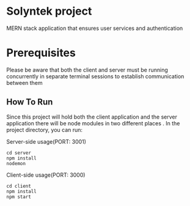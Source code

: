# Solyntek project
MERN stack application that ensures user services and authentication

# Prerequisites

Please be aware that both the client and server must be running concurrently in separate terminal sessions to establish communication between them

## How To Run

Since this project will hold both the client application and the server application there will be node modules in two different places .
In the project directory, you can run:

Server-side usage(PORT: 3001)
```
cd server
npm install
nodemon
```

Client-side usage(PORT: 3000)
```
cd client
npm install
npm start
```

